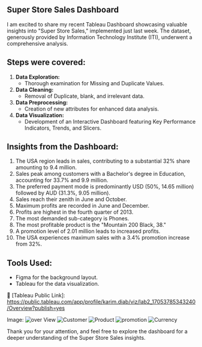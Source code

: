 ## Super Store Sales Dashboard
I am excited to share my recent Tableau Dashboard showcasing valuable insights into "Super Store Sales," implemented just last week.
The dataset, generously provided by Information Technology Institute (ITI), underwent a comprehensive analysis.


## Steps were covered:

1. **Data Exploration:**
   - Thorough examination for Missing and Duplicate Values.
2. **Data Cleaning:**
   - Removal of Duplicate, blank, and irrelevant data.
3. **Data Preprocessing:**
   - Creation of new attributes for enhanced data analysis.
4. **Data Visualization:**
   - Development of an Interactive Dashboard featuring Key Performance Indicators, Trends, and Slicers.


## Insights from the Dashboard: 

1. The USA region leads in sales, contributing to a substantial 32% share amounting to 9.4 million.
2. Sales peak among customers with a Bachelor's degree in Education, accounting for 33.7% and 9.9 million.
3. The preferred payment mode is predominantly USD (50%, 14.65 million) followed by AUD (31.3%, 9.05 million).
4. Sales reach their zenith in June and October.
5. Maximum profits are recorded in June and December.
6. Profits are highest in the fourth quarter of 2013.
7. The most demanded sub-category is Phones.
8. The most profitable product is the "Mountain 200 Black, 38."
9. A promotion level of 2.01 million leads to increased profits.
10. The USA experiences maximum sales with a 3.4% promotion increase from 32%.


## Tools Used:
- Figma for the background layout.
- Tableau for the data visualization.

🔗 [Tableau Public Link]: https://public.tableau.com/app/profile/karim.diab/viz/lab2_17053785343240/Overview?publish=yes

Image: 
![over View](https://github.com/karimdiab97/Super-Store-Sales-Dashboard/assets/101432419/199b8275-02c2-4d38-b64f-d22f04d13e6e)
![Customer ](https://github.com/karimdiab97/Super-Store-Sales-Dashboard/assets/101432419/5df41146-e6d1-4303-83ad-c26952668592)
![Product](https://github.com/karimdiab97/Super-Store-Sales-Dashboard/assets/101432419/f26ec501-81fa-4307-b1aa-651a9907d04f)
![promotion ](https://github.com/karimdiab97/Super-Store-Sales-Dashboard/assets/101432419/bf15d5f2-b9d4-4d5f-9888-7a5e06a35262)
![Currency ](https://github.com/karimdiab97/Super-Store-Sales-Dashboard/assets/101432419/ddd64458-d2d3-4559-8364-fe8c749b9163)


Thank you for your attention, and feel free to explore the dashboard for a deeper understanding of the Super Store Sales insights.
